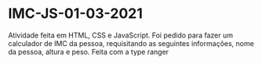 # IMC-JS-01-03-2021
<p>Atividade feita em HTML, CSS e JavaScript. Foi pedido para fazer um calculador de IMC da pessoa, requisitando as seguintes informações, nome da pessoa, altura e peso. Feita com a type ranger</p>
